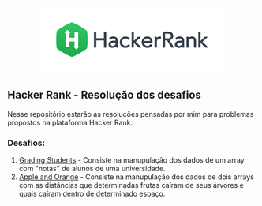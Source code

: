 <p align="center">
  <img src="https://raw.githubusercontent.com/EricEOL/hacker_rank-problems/main/images/logo.png" />
</p>

## Hacker Rank - Resolução dos desafios
Nesse repositório estarão as resoluções pensadas por mim para problemas propostos na plataforma Hacker Rank.

### Desafios:
1. <a href="https://github.com/EricEOL/hacker_rank-problems/tree/main/src/GradingStudents">Grading Students</a> - Consiste na manupulação dos dados de um array com "notas" de alunos de uma universidade.
2. <a href="https://github.com/EricEOL/hacker_rank-problems/tree/main/src/AppleAndOrange">Apple and Orange</a> - Consiste na manupulação dos dados de dois arrays com as distâncias que determinadas frutas caíram de seus árvores e quais caíram dentro de determinado espaço.